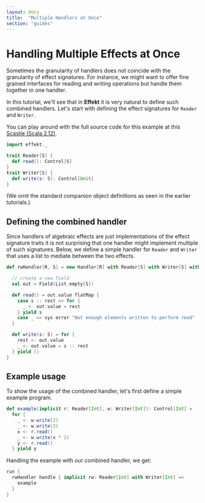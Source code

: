 ```yaml
---
layout: docs
title:  "Multiple Handlers at Once"
section: "guides"
---
```


# Handling Multiple Effects at Once

Sometimes the granularity of handlers does not coincide with the
granularity of effect signatures. For instance, we might want to
offer fine grained interfaces for reading and writing operations
but handle them together in one handler.

In this tutorial, we'll see that in **Effekt** it is very natural to
define such combined handlers. Let's start with defining the
effect signatures for `Reader` and `Writer`.

You can play around with the full source code for this example at this
[Scastie (Scala 2.12)](https://scastie.scala-lang.org/xsU2asSTQNiEI93ocjHpSg).

```scala mdoc:silent
import effekt._

trait Reader[S] {
  def read(): Control[S]
}
trait Writer[S] {
  def write(s: S): Control[Unit]
}
```

(We omit the standard companion object definitions as seen in the
earlier tutorials.)

## Defining the combined handler

Since handlers of algebraic effects are just implementations of
the effect signature traits it is not surprising that one handler
might implement multiple of such signatures. Below, we define a
simple handler for `Reader` and `Writer` that uses a list to mediate
between the two effects.

```scala mdoc:silent
def rwHandler[R, S] = new Handler[R] with Reader[S] with Writer[S] with State {

  // create a new field
  val out = Field(List.empty[S])

  def read() = out.value flatMap {
    case s :: rest => for {
      _ <- out.value = rest
    } yield s
    case _ => sys error "Not enough elements written to perform read"
  }

  def write(s: S) = for {
    rest <- out.value
    _ <- out.value = s :: rest
  } yield ()
}
```

## Example usage

To show the usage of the combined handler, let's first define a
simple example program.
```scala mdoc:silent
def example(implicit r: Reader[Int], w: Writer[Int]): Control[Int] =
  for {
    _ <- w.write(2)
    _ <- w.write(3)
    x <- r.read()
    _ <- w.write(x * 2)
    y <- r.read()
  } yield y
```

Handling the example with our combined handler, we get:

```scala mdoc
run {
  rwHandler handle { implicit rw: Reader[Int] with Writer[Int] =>
    example
  }
}
```

